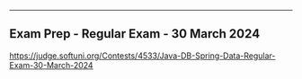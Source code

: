 
---------------------------------------------------------------------------------------------
Exam Prep - Regular Exam - 30 March 2024
-----------------------------------------------------------------------------------------------

 https://judge.softuni.org/Contests/4533/Java-DB-Spring-Data-Regular-Exam-30-March-2024
